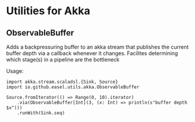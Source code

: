 # Utilities for Akka

## ObservableBuffer

Adds a backpressuring buffer to an akka stream that publishes the current buffer
depth via a callback whenever it changes. Facilites determining which stage(s) in 
a pipeline are the bottleneck

Usage:
```$scala
import akka.stream.scaladsl.{Sink, Source}
import io.github.easel.utils.akka.ObservableBuffer

Source.fromIterator(() => Range(0, 10).iterator)
    .via(ObservableBuffer[Int](3, (x: Int) => println(s"buffer depth $x")))
    .runWith(Sink.seq)
```
